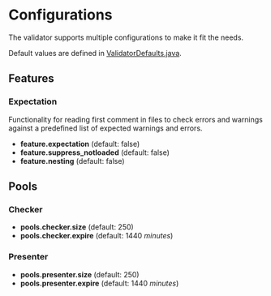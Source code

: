 # Configurations

The validator supports multiple configurations to make it fit the needs.

Default values are defined in [ValidatorDefaults.java](https://github.com/difi/vefa-validator/blob/master/validator-core/src/main/java/no/difi/vefa/validator/ValidatorDefaults.java).


## Features

### Expectation

Functionality for reading first comment in files to check errors and warnings against a predefined list of expected warnings and errors.  

* **feature.expectation** (default: false)
* **feature.suppress_notloaded** (default: false)
* **feature.nesting** (default: false)


## Pools

### Checker

* **pools.checker.size** (default: 250)
* **pools.checker.expire** (default: 1440 *minutes*)

### Presenter

* **pools.presenter.size** (default: 250)
* **pools.presenter.expire** (default: 1440 *minutes*)
